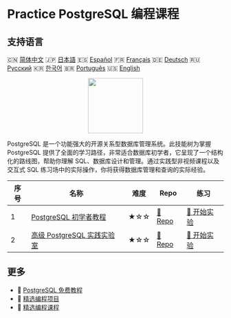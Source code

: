 # Practice PostgreSQL 编程课程

## 支持语言

🇨🇳 [简体中文](README_zh.md) 🇯🇵 [日本語](README_ja.md) 🇪🇸 [Español](README_es.md) 🇫🇷 [Français](README_fr.md) 🇩🇪 [Deutsch](README_de.md) 🇷🇺 [Русский](README_ru.md) 🇰🇷 [한국어](README_ko.md) 🇧🇷 [Português](README_pt.md) 🇺🇸 [English](README.md) 

<div align="center">
<img width="128px" src="https://file.labex.io/path/9xEeZgWSNpHA.png">
</div>

PostgreSQL 是一个功能强大的开源关系型数据库管理系统。此技能树为掌握 PostgreSQL 提供了全面的学习路径，非常适合数据库初学者，它呈现了一个结构化的路线图，帮助你理解 SQL、数据库设计和管理。通过实践型非视频课程以及交互式 SQL 练习场中的实际操作，你将获得数据库管理和查询的实际经验。

|   序号 | 名称                                                                                         | 难度   | Repo                                                                        | 练习                                                                          |
|--------|----------------------------------------------------------------------------------------------|--------|-----------------------------------------------------------------------------|-------------------------------------------------------------------------------|
|      1 | [PostgreSQL 初学者教程](https://labex.io/zh/courses/postgresql-for-beginners)                | ★☆☆    | [🔗 Repo](https://github.com/labex-labs/postgresql-for-beginners)           | [🚀 开始实验](https://labex.io/zh/courses/postgresql-for-beginners)           |
|      2 | [高级 PostgreSQL 实践实验室](https://labex.io/zh/courses/advanced-postgresql-practical-labs) | ★☆☆    | [🔗 Repo](https://github.com/labex-labs/advanced-postgresql-practical-labs) | [🚀 开始实验](https://labex.io/zh/courses/advanced-postgresql-practical-labs) |

## 更多

- 🔗 [PostgreSQL 免费教程](https://github.com/labex-labs/postgresql-free-tutorials)
- 🔗 [精选编程项目](https://github.com/labex-labs/awesome-programming-projects)
- 🔗 [精选编程课程](https://github.com/labex-labs/awesome-programming-courses)

